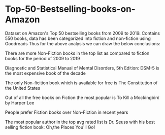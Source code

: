 # Top-50-Bestselling-books-on-Amazon
Dataset on Amazon's Top 50 bestselling books from 2009 to 2019. Contains 550 books, data has been categorized into fiction and non-fiction using Goodreads
Thus for the above analysis we can draw the below conclusions:

There are more Non-Fiction books in the top list as compared to fiction books for the period of 2009 to 2019

Diagnostic and Statistical Manual of Mental Disorders, 5th Edition: DSM-5 is the most expensive book of the decade

The only Non-ficition book which is available for free is The Constitution of the United States

Out of all the free books on Fiction the most popular is To Kill a Mockingbird by Harper Lee

People prefer Fiction books over Non-Fiction in recent years

The most popular author in the top avg rated list is Dr. Seuss with his best selling fiction book:  Oh,the Places You'll Go!
